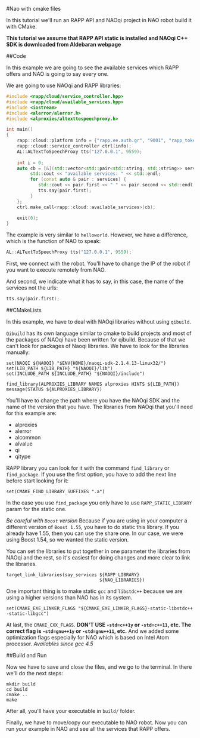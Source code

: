 #Nao with cmake files

In this tutorial we'll run an RAPP API and NAOqi project in NAO robot build it with CMake. 

**This tutorial we assume that RAPP API static is installed and NAOqi C++ SDK is downloaded from Aldebaran webpage**

##Code

In this example we are going to see the available services which RAPP offers and NAO is going to say every one.

We are going to use NAOqi and RAPP libraries: 

```cpp
#include <rapp/cloud/service_controller.hpp>
#include <rapp/cloud/available_services.hpp>
#include <iostream>
#include <alerror/alerror.h>
#include <alproxies/altexttospeechproxy.h>

int main()
{
    rapp::cloud::platform info = {"rapp.ee.auth.gr", "9001", "rapp_token"}; 
    rapp::cloud::service_controller ctrl(info);
    AL::ALTextToSpeechProxy tts("127.0.0.1", 9559);
    
    int i = 0;
    auto cb = [&](std::vector<std::pair<std::string, std::string>> services) {
         std::cout << "available services: " << std::endl;
         for (const auto & pair : services) {
            std::cout << pair.first << " " << pair.second << std::endl;
            tts.say(pair.first);
         }   
    };
    ctrl.make_call<rapp::cloud::available_services>(cb);

    exit(0);
}
```

The example is very similar to `helloworld`. However, we have a difference, which is the function of NAO to
speak:

```cpp
AL::ALTextToSpeechProxy tts("127.0.0.1", 9559);
```

First, we connect with the robot.
You'll have to change the IP of the robot if you want to execute remotely from NAO.

And second, we indicate what it has to say, in this case, the name of the services not the urls:

```cpp
tts.say(pair.first);
```


##CMakeLists

In this example, we have to deal with NAOqi libraries without using `qibuild`.

`Qibuild` has its own language similar to cmake to build projects and most of the packages of NAOqi have been written for qibuild. 
Because of that we can't look for packages of Naoqi libraries. We have to look for the libraries manually:

```
set(NAOQI ${NAOQI} "$ENV{HOME}/naoqi-sdk-2.1.4.13-linux32/")
set(LIB_PATH ${LIB_PATH} "${NAOQI}/lib")
set(INCLUDE_PATH ${INCLUDE_PATH} "${NAOQI}/include")

find_library(ALPROXIES_LIBRARY NAMES alproxies HINTS ${LIB_PATH})
message(STATUS ${ALPROXIES_LIBRARY})
```

You'll have to change the path where you have the NAOqi SDK and the name of the version that you have.
The libraries from NAOqi that you'll need for this example are:

* alproxies
* alerror
* alcommon
* alvalue
* qi
* qitype

RAPP library you can look for it with the command `find_library` or `find_package`.
If you use the first option, you have to add the next line before start looking for it:

```
set(CMAKE_FIND_LIBRARY_SUFFIXES ".a")
```

In the case you use `find_package` you only have to use `RAPP_STATIC_LIBRARY` param for the static one.

*Be careful with `Boost` version* 
Because if you are using in your computer a different version of `Boost 1.55`, you have to do static this library.
If you already have 1.55, then you can use the share one.
In our case, we were using Boost 1.54, so we wanted the static version.

You can set the libraries to put together in one parameter the libraries from NAOqi and the rest, so it's easiest for 
doing changes and more clear to link the libraries.

```
target_link_libraries(say_services ${RAPP_LIBRARY}
                                   ${NAO_LIBRARIES})
```
 
One important thing is to make static `gcc` and `libstdc++` because we are using a higher versions than NAO has in its system.

```
set(CMAKE_EXE_LINKER_FLAGS "${CMAKE_EXE_LINKER_FLAGS}-static-libstdc++ -static-libgcc")
```

At last, the `CMAKE_CXX_FLAGS`. 
**DON'T USE `-std=c++1y` or `-std=c++11`, etc. The correct flag is `-std=gnu++1y` or `-std=gnu++11`, etc.**
And we added some optimization flags especially for NAO which is based on Intel Atom processor.
*Availables since gcc 4.5*


##Build and Run

Now we have to save and close the files, and we go to the terminal.
In there we'll do the next steps:

```
mkdir build
cd build
cmake ..
make
```

After all, you'll have your executable in `build/` folder.

Finally, we have to move/copy our executable to NAO robot. 
Now you can run your example in NAO and see all the services that RAPP offers.

